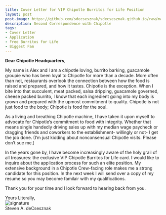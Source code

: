 ```yaml
---
title: Cover Letter for VIP Chipotle Burritos for Life Position
layout: post
post-image: https://github.com/sdecsesznak/sdecsesznak.github.io/raw/master/assets/images/Suit_Tie_1280x720.jpg
description: Second Correspondence with Chipotle
tags:
- Cover Letter
- Application
- Free Burritos for Life
- Biggest Fan
---
```


**Dear Chipotle Headquarters**, <br>

My name is Alex and I am a chipotle loving, burrito barking, guacamole groupie who has been loyal to Chipotle for more than a decade. More often than not, restaurants overlook the connection between how the food is raised and prepared, and how it tastes.  Chipotle is the exception.  When I bite into that succulent, meat packed, salsa dripping, guacamole governed, cheese packed burrito, I know that each ingredient going into my body is grown and prepared with the upmost commitment to quality.  Chipotle is not just food to the body; Chipotle is food for the soul.

As a living and breathing Chipotle machine, I have taken it upon myself to advocate for Chipotle’s commitment to food with integrity.  Whether that means single handedly driving sales up with my median wage paycheck or dragging friends and coworkers to the establishment- willingly or not- I get the job done. (I’m just kidding about nonconsensual Chipotle visits.  Please don’t sue me.)  

In the years gone by, I have become increasingly aware of the holy grail of all treasures: the exclusive VIP Chipotle Burritos for Life card.  I would like to inquire about the application process for such an elite position.  My extensive background in a Chipotle Crew-facing role makes me a strong candidate for this position.  In the next week I will send over a copy of my resume so you may become familair with my qualifications.
     
Thank you for your time and I look forward to hearing back from you. 

Yours Literally,<br>
![signature](https://fontmeme.com/permalink/200925/c101f6549bbb85c94b3d8b47e8b8e244.png)<br>
Steven A. deCsesznak